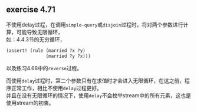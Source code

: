 ## exercise 4.71

不使用delay过程，在调用```simple-query```或```disjoin```过程时，将对两个参数进行计算，可能导致无限循环，  
如：4.4.3节的无穷循环，
```scheme
(assert! (rule (married ?x ?y)
               (married ?y ?x)))
```
以及练习4.68中的```reverse```过程。  
  
而使用```delay```过程时，第二个参数只有在求值时才会进入无限循环，在这之前，程序正常工作，相比不使用```delay```过程更好。  
并且在没有无限循环的情况下，使用```delay```不会枚举stream中的所有元素，这也是使用stream的初衷。